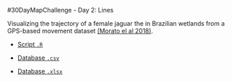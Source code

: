 #30DayMapChallenge - Day 2: Lines

Visualizing the trajectory of a female jaguar the in Brazilian wetlands from a GPS-based movement dataset [(Morato el al 2018)](http://doi.org/10.1002/ecy.2379). 

- [Script `.R`]()

- [Database `.csv`]()
- [Database `.xlsx`](https://github.com/fblpalmeira/jaguar_trajectory/blob/main/data/Jaguar_additional%20information.xlsx)

<img src="">



